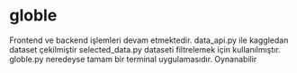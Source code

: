 # globle
 Frontend ve backend işlemleri devam etmektedir.
 data_api.py ile kaggledan dataset çekilmiştir
 selected_data.py dataseti filtrelemek için kullanılmıştır.
 globle.py neredeyse tamam bir terminal uygulamasıdır. Oynanabilir
